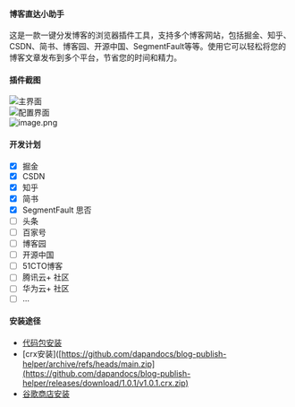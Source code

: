 #### 博客直达小助手
这是一款一键分发博客的浏览器插件工具，支持多个博客网站，包括掘金、知乎、CSDN、简书、博客园、开源中国、SegmentFault等等。使用它可以轻松将您的博客文章发布到多个平台，节省您的时间和精力。

#### 插件截图
![主界面](https://cdn.nlark.com/yuque/0/2023/png/178022/1682672659131-547e0eac-f3d9-465f-9a15-c7d4c5ed3c87.png#averageHue=%23fefdf9&clientId=ueb70ca23-c241-4&from=paste&height=746&id=u5e046e48&originHeight=932&originWidth=1920&originalType=binary&ratio=1.25&rotation=0&showTitle=true&size=69746&status=done&style=stroke&taskId=u20b0a795-7474-4d2f-8243-95554907205&title=%E4%B8%BB%E7%95%8C%E9%9D%A2&width=1536 "主界面")<br />![配置界面](https://cdn.nlark.com/yuque/0/2023/png/178022/1682672812052-fc76e487-21f1-46d3-959e-c1303985b19d.png#averageHue=%23c2c1c0&clientId=ueb70ca23-c241-4&from=paste&height=746&id=u349d6b06&originHeight=932&originWidth=1920&originalType=binary&ratio=1.25&rotation=0&showTitle=true&size=88074&status=done&style=stroke&taskId=u5801d96b-798b-4f8b-a974-193db586108&title=%E9%85%8D%E7%BD%AE%E7%95%8C%E9%9D%A2&width=1536 "配置界面")<br />![image.png](https://cdn.nlark.com/yuque/0/2023/png/178022/1683380214108-9f2868c1-5874-473a-8589-2f0c6f9e6e83.png#averageHue=%23f7f6f6&clientId=u2bb65bf7-0894-4&from=paste&height=351&id=u167905c7&originHeight=702&originWidth=644&originalType=binary&ratio=2&rotation=0&showTitle=false&size=75731&status=done&style=stroke&taskId=u84dab0d8-5eed-48c2-acdd-54fe34300f9&title=&width=322)
#### 开发计划

- [x] 掘金
- [x] CSDN
- [x] 知乎
- [x] 简书
- [x] SegmentFault 思否
- [ ] 头条
- [ ] 百家号
- [ ] 博客园
- [ ] 开源中国
- [ ] 51CTO博客 
- [ ] 腾讯云+ 社区
- [ ] 华为云+ 社区
- [ ] ...
#### 安装途径

- [代码包安装](https://github.com/dapandocs/blog-publish-helper/archive/refs/heads/main.zip)
- [crx安装]([https://github.com/dapandocs/blog-publish-helper/archive/refs/heads/main.zip](https://github.com/dapandocs/blog-publish-helper/releases/download/1.0.1/v1.0.1.crx.zip)
- [谷歌商店安装](https://chrome.google.com/webstore/detail/%E5%8D%9A%E5%AE%A2%E7%9B%B4%E8%BE%BE%E5%B0%8F%E5%8A%A9%E6%89%8B/iebednkhabpgaoepmjlmldjnnbdfgibf)
#### 
